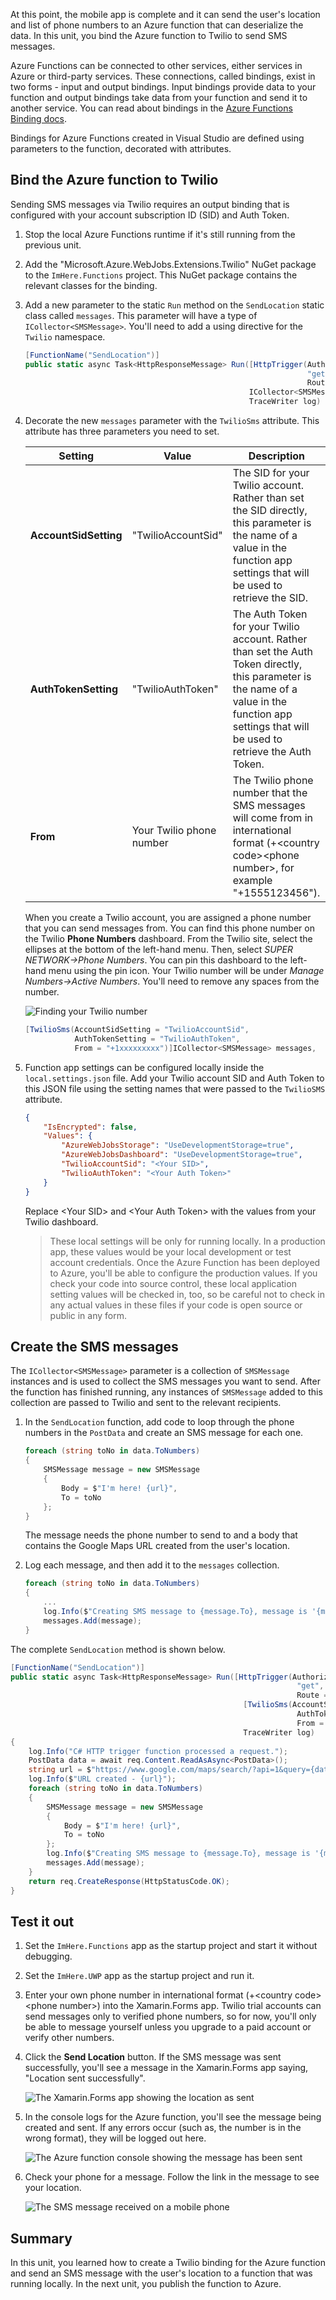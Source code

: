 At this point, the mobile app is complete and it can send the user's location and list of phone numbers to an Azure function that can deserialize the data. In this unit, you bind the Azure function to Twilio to send SMS messages.

Azure Functions can be connected to other services, either services in Azure or third-party services. These connections, called bindings, exist in two forms - input and output bindings. Input bindings provide data to your function and output bindings take data from your function and send it to another service. You can read about bindings in the [Azure Functions Binding docs](https://docs.microsoft.com/azure/azure-functions/functions-triggers-bindings).

Bindings for Azure Functions created in Visual Studio are defined using parameters to the function, decorated with attributes.

## Bind the Azure function to Twilio

Sending SMS messages via Twilio requires an output binding that is configured with your account subscription ID (SID) and Auth Token.

1. Stop the local Azure Functions runtime if it's still running from the previous unit.

1. Add the "Microsoft.Azure.WebJobs.Extensions.Twilio" NuGet package to the `ImHere.Functions` project. This NuGet package contains the relevant classes for the binding.

1. Add a new parameter to the static `Run` method on the `SendLocation` static class called `messages`. This parameter will have a type of `ICollector<SMSMessage>`. You'll need to add a using directive for the `Twilio` namespace.

    ```cs
    [FunctionName("SendLocation")]
    public static async Task<HttpResponseMessage> Run([HttpTrigger(AuthorizationLevel.Anonymous,
                                                                   "get", "post",
                                                                   Route = null)]HttpRequestMessage req,
                                                      ICollector<SMSMessage> messages,
                                                      TraceWriter log)
    ```

1. Decorate the new `messages` parameter with the `TwilioSms` attribute. This attribute has three parameters you need to set.

    | Setting      |  Value   | Description                                        |
    | --- | --- | ---|
    | **AccountSidSetting** | "TwilioAccountSid" | The SID for your Twilio account. Rather than set the SID directly, this parameter is the name of a value in the function app settings that will be used to retrieve the SID. |
    | **AuthTokenSetting** | "TwilioAuthToken" | The Auth Token for your Twilio account. Rather than set the Auth Token directly, this parameter is the name of a value in the function app settings that will be used to retrieve the Auth Token. |
    | **From** | Your Twilio phone number | The Twilio phone number that the SMS messages will come from in international format (+\<country code\>\<phone number\>, for example "+1555123456"). |

    When you create a Twilio account, you are assigned a phone number that you can send messages from. You can find this phone number on the Twilio **Phone Numbers** dashboard. From the Twilio site, select the ellipses at the bottom of the left-hand menu. Then, select *SUPER NETWORK->Phone Numbers*. You can pin this dashboard to the left-hand menu using the pin icon. Your Twilio number will be under *Manage Numbers->Active Numbers*. You'll need to remove any spaces from the number.

    ![Finding your Twilio number](../media-drafts/7-twilio-find-number.png)

    ```cs
    [TwilioSms(AccountSidSetting = "TwilioAccountSid",
               AuthTokenSetting = "TwilioAuthToken",
               From = "+1xxxxxxxxx")]ICollector<SMSMessage> messages,
    ```

1. Function app settings can be configured locally inside the `local.settings.json` file. Add your Twilio account SID and Auth Token to this JSON file using the setting names that were passed to the `TwilioSMS` attribute.

    ```json
    {
        "IsEncrypted": false,
        "Values": {
            "AzureWebJobsStorage": "UseDevelopmentStorage=true",
            "AzureWebJobsDashboard": "UseDevelopmentStorage=true",
            "TwilioAccountSid": "<Your SID>",
            "TwilioAuthToken": "<Your Auth Token>"
        }
    }
    ```

    Replace \<Your SID\> and \<Your Auth Token\> with the values from your Twilio dashboard.

    > These local settings will be only for running locally. In a production app, these values would be your local development or test account credentials. Once the Azure Function has been deployed to Azure, you'll be able to configure the production values.
    > If you check your code into source control, these local application setting values will be checked in, too, so be careful not to check in any actual values in these files if your code is open source or public in any form.

## Create the SMS messages

The `ICollector<SMSMessage>` parameter is a collection of `SMSMessage` instances and is used to collect the SMS messages you want to send. After the function has finished running, any instances of `SMSMessage` added to this collection are passed to Twilio and sent to the relevant recipients.

1. In the `SendLocation` function, add code to loop through the phone numbers in the `PostData` and create an SMS message for each one.

    ```cs
    foreach (string toNo in data.ToNumbers)
    {
        SMSMessage message = new SMSMessage
        {
            Body = $"I'm here! {url}",
            To = toNo
        };
    }
    ```

    The message needs the phone number to send to and a body that contains the Google Maps URL created from the user's location.

1. Log each message, and then add it to the `messages` collection.

    ```cs
    foreach (string toNo in data.ToNumbers)
    {
        ...
        log.Info($"Creating SMS message to {message.To}, message is '{message.Body}'.");
        messages.Add(message);
    }
    ```

The complete `SendLocation` method is shown below.

```cs
[FunctionName("SendLocation")]
public static async Task<HttpResponseMessage> Run([HttpTrigger(AuthorizationLevel.Anonymous,
                                                                "get", "post",
                                                                Route = null)]HttpRequestMessage req,
                                                    [TwilioSms(AccountSidSetting = "TwilioAccountSid",
                                                                AuthTokenSetting = "TwilioAuthToken",
                                                                From = "<your Twilio phone number>")]ICollector<SMSMessage> messages,
                                                    TraceWriter log)
{
    log.Info("C# HTTP trigger function processed a request.");
    PostData data = await req.Content.ReadAsAsync<PostData>();
    string url = $"https://www.google.com/maps/search/?api=1&query={data.Latitude},{data.Longitude}";
    log.Info($"URL created - {url}");
    foreach (string toNo in data.ToNumbers)
    {
        SMSMessage message = new SMSMessage
        {
            Body = $"I'm here! {url}",
            To = toNo
        };
        log.Info($"Creating SMS message to {message.To}, message is '{message.Body}'.");
        messages.Add(message);
    }
    return req.CreateResponse(HttpStatusCode.OK);
}
```

## Test it out

1. Set the `ImHere.Functions` app as the startup project and start it without debugging.

1. Set the `ImHere.UWP` app as the startup project and run it.

1. Enter your own phone number in international format (+\<country code\>\<phone number\>) into the Xamarin.Forms app. Twilio trial accounts can send  messages only to verified phone numbers, so for now, you'll only be able to message yourself unless you upgrade to a paid account or verify other numbers.

1. Click the **Send Location** button. If the SMS message was sent successfully, you'll see a message in the Xamarin.Forms app saying, "Location sent successfully".

    ![The Xamarin.Forms app showing the location as sent](../media-drafts/7-ui-location-sent.png)

1. In the console logs for the Azure function, you'll see the message being created and sent. If any errors occur (such as, the number is in the wrong format), they will be logged out here.

    ![The Azure function console showing the message has been sent](../media-drafts/7-function-message-sent.png)

1. Check your phone for a message. Follow the link in the message to see your location.

    ![The SMS message received on a mobile phone](../media-drafts/7-message-received.png)

## Summary

In this unit, you learned how to create a Twilio binding for the Azure function and send an SMS message with the user's location to a function that was running locally. In the next unit, you publish the function to Azure.
